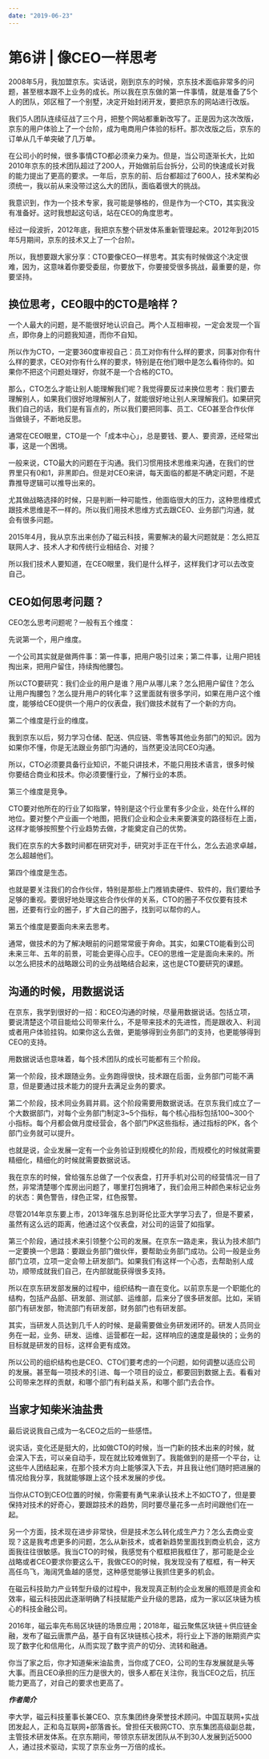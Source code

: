 ```yaml
---
date: "2019-06-23"
---  
```

      
# 第6讲 | 像CEO一样思考
2008年5月，我加盟京东。实话说，刚到京东的时候，京东技术面临非常多的问题，甚至根本跟不上业务的成长。所以我在京东做的第一件事情，就是准备了5个人的团队，郊区租了一个别墅，决定开始封闭开发，要把京东的网站进行改版。

我们5人团队连续征战了三个月，把整个网站都重新改写了。正是因为这次改版，京东的用户体验上了一个台阶，成为电商用户体验的标杆。那次改版之后，京东的订单从几千单突破了几万单。

在公司小的时候，很多事情CTO都必须亲力亲为。但是，当公司逐渐长大，比如2010年京东的技术团队超过了200人，开始做前后台拆分，公司的快速成长对我的能力提出了更高的要求。一年后，京东的前、后台都超过了600人，技术架构必须统一，我以前从来没带过这么大的团队，面临着很大的挑战。

我意识到，作为一个技术专家，我可能是够格的，但是作为一个CTO，其实我没有准备好。这时我想起这句话，站在CEO的角度思考。

经过一段波折，2012年底，我把京东整个研发体系重新管理起来。2012年到2015年5月期间，京东的技术又上了一个台阶。

所以，我想要跟大家分享：CTO要像CEO一样思考。其实有时候做这个决定很难，因为，这意味着你要受委屈，你要放下，你要接受很多挑战，最重要的是，你要坚持。

## 换位思考，CEO眼中的CTO是啥样？

一个人最大的问题，是不能很好地认识自己。两个人互相审视，一定会发现一个盲点，即你身上的问题我知道，而你不自知。

所以作为CTO，一定要360度审视自己：员工对你有什么样的要求，同事对你有什么样的要求，CEO对你有什么样的要求，特别是在他们眼中是怎么看待你的。如果你不把这个问题处理好，你就不是一个合格的CTO。

那么，CTO怎么才能让别人能理解我们呢？我觉得要反过来换位思考：我们要去理解别人，如果我们很好地理解别人了，就能很好地让别人来理解我们。如果研究我们自己的话，我们是有盲点的，所以我们要把同事、员工、CEO甚至合作伙伴当做镜子，不断地反思。

通常在CEO眼里，CTO是一个「成本中心」，总是要钱、要人、要资源，还经常出事，这是一个困境。

一般来说，CTO最大的问题在于沟通。我们习惯用技术思维来沟通，在我们的世界里只有0和1，非黑即白。但是对CEO来讲，每天面临的都是不确定问题，不是靠推导逻辑可以推导出来的。

尤其做战略选择的时候，只是判断一种可能性，他面临很大的压力，这种思维模式跟技术思维是不一样的。所以我们用技术思维方式去跟CEO、业务部门沟通，就会有很多问题。

2015年4月，我从京东出来创办了磁云科技，需要解决的最大问题就是：怎么把互联网人才、技术人才和传统行业相结合、对接？

所以我们技术人要知道，在CEO眼里，我们是什么样子，这样我们才可以去改变自己。

## CEO如何思考问题？

CEO怎么思考问题呢？一般有五个维度：

<!-- [[[read_end]]] -->

先说第一个，用户维度。

一个公司其实就是做两件事：第一件事，把用户吸引过来；第二件事，让用户把钱掏出来，把用户留住，持续掏他腰包。

所以CTO要研究：我们企业的用户是谁？用户从哪儿来？怎么把用户留住？怎么让用户掏腰包？怎么提升用户的转化率？这里面就有很多学问，如果在用户这个维度，能够给CEO提供一个用户的仪表盘，我们做技术就有了一个新的方向。

第二个维度是行业的维度。

我到京东以后，努力学习仓储、配送、供应链、零售等其他业务部门的知识。因为如果你不懂，你是无法跟业务部门沟通的，当然更没法同CEO沟通。

所以，CTO必须要具备行业知识，不能只讲技术，不能只用技术语言，很多时候你要结合商业和技术。你必须要懂行业，了解行业的本质。

第三个维度是竞争。

CTO要对他所在的行业了如指掌，特别是这个行业里有多少企业，处在什么样的地位。要对整个产业画一个地图，把我们企业和企业未来要演变的路径标在上面，这样才能够按照整个行业趋势去做，才能奠定自己的优势。

我们在京东的大多数时间都在研究对手，研究对手正在干什么，怎么去追求卓越，怎么超越他们。

第四个维度是生态。

也就是要关注我们的合作伙伴，特别是那些上门推销卖硬件、软件的，我们要给予足够的重视。要很好地处理这些合作伙伴的关系，CTO的圈子不仅仅要有技术圈，还要有行业的圈子，扩大自己的圈子，找到可以帮你的人。

第五个维度是要面向未来去思考。

通常，做技术的为了解决眼前的问题常常疲于奔命。其实，如果CTO能看到公司未来三年、五年的前景，可能会更得心应手。CEO的思维一定是面向未来的。所以怎么把技术的战略跟公司的业务战略结合起来，这也是CTO要研究的课题。

## 沟通的时候，用数据说话

在京东，我学到很好的一招：和CEO沟通的时候，尽量用数据说话。包括立项，要说清楚这个项目能给公司带来什么，不是带来技术的先进性，而是跟收入、利润或者用户体验挂钩。如果你这么去做，更能够得到业务部门的支持，也更能够得到CEO的支持。

用数据说话也意味着，每个技术团队的成长可能都有三个阶段。

第一个阶段，技术跟随业务。业务跑得很快，技术跟在后面，业务部门可能不满意，但是要通过技术能力的提升去满足业务的要求。

第二个阶段，技术同业务肩并肩。这个阶段需要用数据说话。在京东我们成立了一个大数据部门，对每个业务部门制定3\~5个指标，每个核心指标包括100\~300个小指标。每个月都会做月度经营会，各个部门PK这些指标，通过指标的PK，各个部门业务就可以提升。

也就是说，企业发展一定有一个业务验证到规模化的阶段，而规模化的时候就需要精细化，精细化的时候就需要数据说话。

我在京东的时候，曾给强东总做了一个仪表盘，打开手机对公司的经营情况一目了然，非常清楚哪个库房出问题了，哪里打包拥堵了，我们会用三种颜色来标记业务的状态：黄色警告，绿色正常，红色报警。

尽管2014年京东要上市，2013年强东总到哥伦比亚大学学习去了，但是不要紧，虽然有这么远的距离，他通过这个仪表盘，对公司的运营了如指掌。

第三个阶段，通过技术来引领整个公司的发展。在京东一路走来，我认为技术部门一定要换一个思路：要跟业务部门做伙伴，要帮助业务部门成功。公司一般是业务部门立项，立项一定会带上研发部门。如果我们有这样一个心态，去帮助别人成功，顺带成就我们自己，在内部就能获得很多支持。

所以在京东研发部发展的过程中，组织结构一直在变化。以前京东是一个职能化的结构，包括产品部、研发部、测试部、运维部，后来分了很多研发部。比如，采销部门有研发部，物流部门有研发部，财务部门也有研发部。

其实，当研发人员达到几千人的时候、是最需要做业务研发闭环的。研发人员同业务在一起，业务、研发、运维、运营都在一起，这样响应的速度是最快的；业务的目标就是研发的目标，这样会更有成效。

所以公司的组织结构也是CEO、CTO们要考虑的一个问题，如何调整以适应公司的发展。甚至每一项技术的引进、每一个项目的设立，都要回到数据上去。看看对公司带来怎样的贡献，和哪个部门有利益关系，和哪个部门去合作。

## 当家才知柴米油盐贵

最后说说我自己成为一名CEO之后的一些感悟。

说实话，变化还是挺大的，比如做CTO的时候，当一门新的技术出来的时候，就会深入下去，可以亲自动手，现在就比较难做到了。我能做到的是搭一个平台，让这些牛人团结起来，在那个技术方向上能够深入下去，并且我让他们随时把进展的情况给我分享，我就能够跟上这个技术发展的步伐。

当你从CTO到CEO位置的时候，你需要有勇气来承认技术上不如CTO了，但是要保持对技术的好奇心，要跟踪技术的趋势，同时要尽量花多一点时间跟他们在一起。

另一个方面，技术现在进步非常快，但是技术怎么转化成生产力？怎么去商业变现？这是我考虑更多的问题，怎么从新技术，或者新趋势里面找到商业机会，这方面我往往很敏感。我当CTO的时候，我感觉有个框框把我框住了，那可能是企业战略或者CEO要求你要这么干，我做CEO的时候，我发现没有了框框，有一种天高任鸟飞，海阔凭鱼越的感觉，这种感觉能够让我抓住更多的机会。

在磁云科技助力产业转型升级的过程中，我发现真正制约企业发展的瓶颈是资金和效率，磁云科技因此逐渐明确了科技赋能产业升级的思路，成为一家以区块链为核心的科技金融公司。

2016年，磁云率先布局区块链的场景应用；2018年，磁云聚焦区块链＋供应链金融，发布了磁云唐票产品，基于自有区块链核心技术，将行业上下游的账期资产实现了数字化和信用化，从而实现了数字资产的切分、流转和融通。

你当了家之后，你才知道柴米油盐贵，当你成了CEO，公司的生存发展就是头等大事。而且CEO承担的压力是很大的，很多人都在关注你，我当CEO之后，抗压能力更高了，对自己的要求也更高了。

_**作者简介**_

李大学，磁云科技董事长兼CEO、京东集团终身荣誉技术顾问。中国互联网+实战团发起人，正和岛互联网+部落酋长。曾担任天极网CTO、京东集团高级副总裁，主管技术研发体系。在京东期间，带领京东研发团队从不到30人发展到近5000人，通过技术驱动，实现了京东业务一万倍的成长。